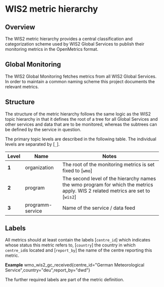 # WIS2 metric hierarchy

## Overview

The WIS2 metric hierarchy provides a central classification and categorization scheme used by WIS2 Global Services to publish their monitoring metrics in the OpenMetrics format.

## Global Monitoring

The WIS2 Global Monitoring fetches metrics from all WIS2 Global Services. In order to maintain a common naming scheme this project documents the relevant metrics.

## Structure

The structure of the metric hierarchy follows the same logic as the WIS2 topic hierarchy in that it defines the root of a tree for all Global Services and other services and data that are to be monitored, whereas the subtrees can be defined by the service in question.

The primary topic levels are described in the following table. The individual levels are separated by [`_`].

| **Level** | **Name** | **Notes** |
| --- | --- | --- |
| **1** | organization | The root of the monitoring metrics is set fixed to [`wmo`] |
| **2** | program | The second level of the hierarchy names the wmo program for which the metrics apply. WIS 2 related metrics are set to [`wis2`] |
| **3** | programm-service | Name of the service / data feed |

## Labels

All metrics should at least contain the labels [`centre_id`] which indicates whose status this metric refers to, [`country`] the country in which `centre_id`is located and [`report_by`] the name of the centre reporting this metric.

**Example** wmo\_wis2\_gc\_received\{centre\_id=\"German Meteorological Service\",country=\"deu\",report\_by=\"dwd\"}

The further required labels are part of the metric definition.

